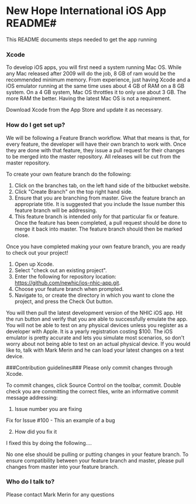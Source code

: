 # New Hope International iOS App README#

This README documents steps needed to get the app running

### Xcode ###

To develop iOS apps, you will first need a system running Mac OS. While any Mac released after 2009 will do the job, 8 GB of ram would be the recommended minimum memory. From experience, just having Xcode and a iOS emulator running at the same time uses about 4 GB of RAM on a 8 GB system. On a 4 GB system, Mac OS throttles it to only use about 3 GB. The more RAM the better. Having the latest Mac OS is not a requirement. 

Download Xcode from the App Store and update it as necessary. 

### How do I get set up? ###

We will be following a Feature Branch workflow. What that means is that, for every feature, the developer will have their own branch to work with. Once they are done with that feature, they issue a pull request for their changes to be merged into the master repository. All releases will be cut from the master repository. 

To create your own feature branch do the following:

1. Click on the branches tab, on the left hand side of the bitbucket website.
2. Click "Create Branch" on the top right hand side.
3. Ensure that you are branching from master. Give the feature branch an appropriate title. It is suggested that you include the Issue number this feature branch will be addressing.
4. This feature branch is intended only for that particular fix or feature. Once the feature has been completed, a pull request should be done to merge it back into master. The feature branch should then be marked close.

Once you have completed making your own feature branch, you are ready to check out your project!

1. Open up Xcode.
2. Select "check out an existing project".
3. Enter the following for repository location: https://github.com/newhic/ios-nhic-app.git.
4. Choose your feature branch when prompted.
5. Navigate to, or create the directory in which you want to clone the project, and press the Check Out button.

You will then pull the latest development version of the NHIC iOS app. Hit the run button and verify that you are able to successfully emulate the app. You will not be able to test on any physical devices unless you register as a developer with Apple. It is a yearly registration costing $100. The iOS emulator is pretty accurate and lets you simulate most scenarios, so don't worry about not being able to test on an actual physical device. If you would like to, talk with Mark Merin and he can load your latest changes on a test device. 

###Contribution guidelines###
Please only commit changes through Xcode. 

To commit changes, click Source Control on the toolbar, commit. Double check you are committing the correct files, write an informative commit message addressing:

1. Issue number you are fixing

Fix for Issue #100 - This an example of a bug

2. How did you fix it

I fixed this by doing the following....

No one else should be pulling or putting changes in your feature branch. To ensure compatibility between your feature branch and master, please pull changes from master into your feature branch.

### Who do I talk to? ###
Please contact Mark Merin for any questions
